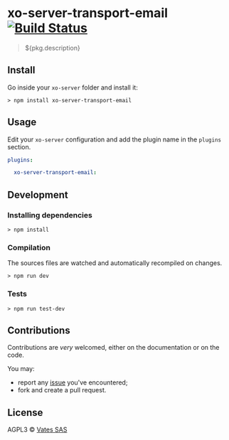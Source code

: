 # xo-server-transport-email [![Build Status](https://travis-ci.org/vatesfr/xo-server-transport-email.png?branch=master)](https://travis-ci.org/vatesfr/xo-server-transport-email)

> ${pkg.description}

## Install

Go inside your `xo-server` folder and install it:

```
> npm install xo-server-transport-email
```

## Usage

Edit your `xo-server` configuration and add the plugin name in the `plugins` section.

```yaml
plugins:

  xo-server-transport-email:
```

## Development

### Installing dependencies

```
> npm install
```

### Compilation

The sources files are watched and automatically recompiled on changes.

```
> npm run dev
```

### Tests

```
> npm run test-dev
```

## Contributions

Contributions are *very* welcomed, either on the documentation or on
the code.

You may:

- report any [issue](https://google.com/vatesfr/xo-server-transport-email/issues)
  you've encountered;
- fork and create a pull request.

## License

AGPL3 © [Vates SAS](http://vates.fr)
